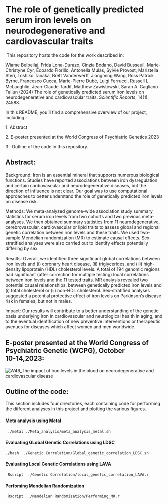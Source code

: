 # **The role of genetically predicted serum iron levels on neurodegenerative and ‎‎cardiovascular traits  ‎**  

‎
This repository hosts the code for the work described in:

Wiame Belbellaj, Frida Lona-Durazo, Cinzia Bodano, David Busseuil, Marie-Christyne Cyr, Edoardo Fiorillo, Antonella Mulas, Sylvie Provost, Maristella Steri, Toshiko Tanaka, Brett Vanderwerff, Jiongming Wang, Ross Patrick Byrne, Francesco Cucca, Marie-Pierre Dubé, Luigi Ferrucci, Russell L. McLaughlin, Jean-Claude Tardif, Matthew Zawistowski, Sarah A. Gagliano Taliun (2024) The role of genetically predicted serum iron levels on neurodegenerative and cardiovascular traits. _Scientific Reports_, 14(1), 24588.


In this README, you’ll find a comprehensive overview of our project, including :‎  

‎1. Abstract

‎2. E-poster presented at the World Congress of Psychiatric Genetics 2023

3 . Outline of the code in this repository.

 


  

## ‎**Abstract:‎‎**  

Background: Iron is an essential mineral that supports numerous biological functions. Studies have reported associations between iron dysregulation and certain cardiovascular and neurodegenerative diseases, but the direction of influence is not clear. Our goal was to use computational approaches to better understand the role of genetically predicted iron levels on disease risk. 

Methods: We meta-analyzed genome-wide association study summary statistics for serum iron levels from two cohorts and two previous meta-analyses. We then obtained summary statistics from 11 neurodegenerative, cerebrovascular, cardiovascular or lipid traits to assess global and regional genetic correlation between iron levels and these traits. We used two-sample Mendelian randomization (MR) to estimate causal effects. Sex-stratified analyses were also carried out to identify effects potentially differing by sex.

Results: Overall, we identified three significant global correlations between iron levels and (i) coronary heart disease, (ii) triglycerides, and (iii) high-density lipoprotein (HDL) cholesterol levels. A total of 194 genomic regions had significant (after correction for multiple testing) local correlations between iron levels and the 11 tested traits. MR analysis revealed two potential causal relationships, between genetically predicted iron levels and (i) total cholesterol or (ii) non-HDL cholesterol. Sex-stratified analyses suggested a potential protective effect of iron levels on Parkinson’s disease risk in females, but not in males.

Impact: Our results will contribute to a better understanding of the genetic basis underlying iron in cardiovascular and neurological health in aging, and to the eventual identification of new preventive interventions or therapeutic avenues for diseases which affect women and men worldwide.



## **E-poster presented at the World Congress of Psychiatric Genetic (WCPG), October 10-‎‎‎14,2023:‎‎**

![W46_The impact of iron levels in the blood on neurodegenerative and cardiovascular disease](https://github.com/GaglianoTaliun-Lab/iron_cardio-neuro/assets/69006363/7d0b58ad-1e2a-44e3-b578-9e415f7cab11)‎



## **Outline of the code:‎**

This section includes four directories, each containing code for performing the different analyses in this project and plotting the various figures.

#### Meta analysis using Metal


```
 ./metal ./Meta_analysis/meta_analysis_metal.sh
```

#### Evaluating GLobal Genetic Correlations using LDSC
```
./bash  ./Genetic Correlation/Global_genetic_correlation_LDSC.sh

```
#### Evaluating Local Genetic Correlations using LAVA
```
 Rscript  ./Genetic Correlation/local_genetic_correlation_LAVA.r

```

#### Perfoming Mendelian Randomization 

```
 Rscript  ./Mendelian Randomization/Performing_MR.r

```





